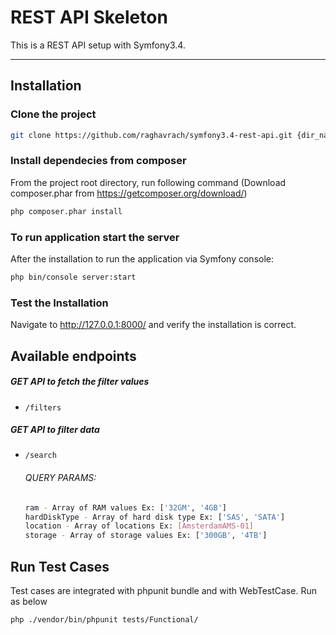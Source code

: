 # REST API Skeleton
This is a REST API setup with Symfony3.4.  

---
## Installation

### Clone the project
```bash
git clone https://github.com/raghavrach/symfony3.4-rest-api.git {dir_name}
```

### Install dependecies from composer
From the project root directory, run following command (Download composer.phar from https://getcomposer.org/download/)
```bash
php composer.phar install
```

### To run application start the server
After the installation to run the application via Symfony console:

```bash
php bin/console server:start
```

### Test the Installation
Navigate to http://127.0.0.1:8000/ and verify the installation is correct.

## Available endpoints
##### GET API to fetch the filter values
* `/filters`

##### GET API to filter data
* `/search`
    ###### QUERY PARAMS:
    ```bash
    ram - Array of RAM values Ex: ['32GM', '4GB']
    hardDiskType - Array of hard disk type Ex: ['SAS', 'SATA']
    location - Array of locations Ex: [AmsterdamAMS-01]
    storage - Array of storage values Ex: ['300GB', '4TB']
    ```

## Run Test Cases
Test cases are integrated with phpunit bundle and with WebTestCase. Run as below
```bash
php ./vendor/bin/phpunit tests/Functional/
```
